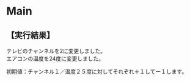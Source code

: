 # Main

## 【実行結果】

テレビのチャンネルを2に変更しました。</br>
エアコンの温度を24度に変更しました。</br>

初期値：チャンネル１／温度２５度に対してそれぞれ＋１してー１します。
